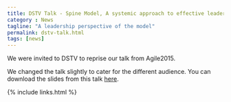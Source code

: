 ```yaml
---
title: DSTV Talk - Spine Model, A systemic approach to effective leadership
category : News
tagline: "A leadership perspective of the model"
permalink: dstv-talk.html
tags: [news]
---
```

We were invited to DSTV to reprise our talk from Agile2015.

We changed the talk slightly to cater for the different audience. You can download the slides from this talk [here](/assets/presentations/spineDSTV.pdf).

{% include links.html %}